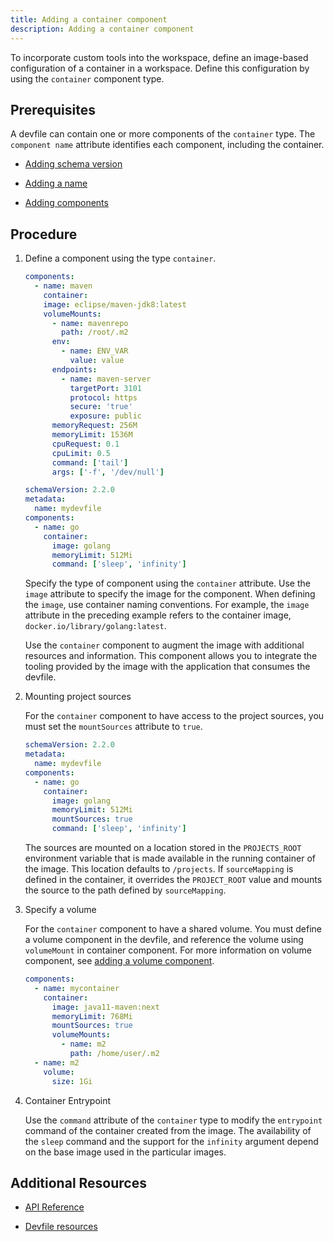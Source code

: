 ```yaml
---
title: Adding a container component
description: Adding a container component
---
```


To incorporate custom tools into the workspace, define an image-based
configuration of a container in a workspace. Define this configuration
by using the `container` component type.

## Prerequisites

A devfile can contain one or more components of the `container` type.
The `component name` attribute identifies each component, including the
container.

- [Adding schema version](./versions)

- [Adding a name](./metadata)

- [Adding components](./adding-components)

## Procedure

1. Define a component using the type `container`.

    ```yaml {% title="A container component" filename="devfile.yaml" %}
    components:
      - name: maven
        container:
        image: eclipse/maven-jdk8:latest
        volumeMounts:
          - name: mavenrepo
            path: /root/.m2
          env:
            - name: ENV_VAR
              value: value
          endpoints:
            - name: maven-server
              targetPort: 3101
              protocol: https
              secure: 'true'
              exposure: public
          memoryRequest: 256M
          memoryLimit: 1536M
          cpuRequest: 0.1
          cpuLimit: 0.5
          command: ['tail']
          args: ['-f', '/dev/null']
    ```

    ```yaml {% title="A minimal container component" filename="devfile.yaml" %}
    schemaVersion: 2.2.0
    metadata:
      name: mydevfile
    components:
      - name: go
        container:
          image: golang
          memoryLimit: 512Mi
          command: ['sleep', 'infinity']
    ```

    Specify the type of component using the `container` attribute. Use
    the `image` attribute to specify the image for the component. When
    defining the `image`, use container naming conventions. For example,
    the `image` attribute in the preceding example refers to the
    container image, `docker.io/library/golang:latest`.

    Use the `container` component to augment the image with additional
    resources and information. This component allows you to integrate
    the tooling provided by the image with the application that consumes
    the devfile.

2. Mounting project sources

    For the `container` component to have access to the project sources,
    you must set the `mountSources` attribute to `true`.

    ```yaml {% filename="devfile.yaml" %}
    schemaVersion: 2.2.0
    metadata:
      name: mydevfile
    components:
      - name: go
        container:
          image: golang
          memoryLimit: 512Mi
          mountSources: true
          command: ['sleep', 'infinity']
    ```

    The sources are mounted on a location stored in the `PROJECTS_ROOT`
    environment variable that is made available in the running container
    of the image. This location defaults to `/projects`. If
    `sourceMapping` is defined in the container, it overrides the
    `PROJECT_ROOT` value and mounts the source to the path defined by
    `sourceMapping`.

3. Specify a volume

    For the `container` component to have a shared volume. You must
    define a volume component in the devfile, and reference the volume
    using `volumeMount` in container component. For more information on
    volume component, see [adding a volume component](./adding-a-volume-component).

    ```yaml  {% filename="devfile.yaml" %}
    components:
      - name: mycontainer
        container:
          image: java11-maven:next
          memoryLimit: 768Mi
          mountSources: true
          volumeMounts:
            - name: m2
              path: /home/user/.m2
      - name: m2
        volume:
          size: 1Gi
    ```

4. Container Entrypoint

    Use the `command` attribute of the `container` type to modify the
    `entrypoint` command of the container created from the image. The
    availability of the `sleep` command and the support for the
    `infinity` argument depend on the base image used in the particular
    images.

## Additional Resources

- [API Reference](./devfile-schema)

- [Devfile resources](./resources)
